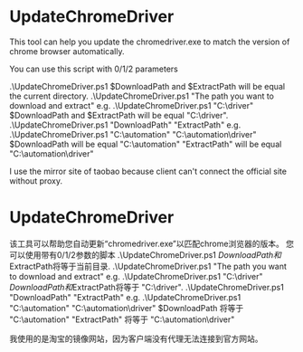 # UpdateChromeDriver
This tool can help you update the chromedriver.exe to match the version of chrome browser automatically.

You can use this script with 0/1/2 parameters

 .\UpdateChromeDriver.ps1
$DownloadPath and $ExtractPath will be equal the current directory.
 .\UpdateChromeDriver.ps1 "The path you want to download and extract"  e.g. .\UpdateChromeDriver.ps1 "C:\driver"
$DownloadPath and $ExtractPath will be equal "C:\driver".
 .\UpdateChromeDriver.ps1 "DownloadPath" "ExtractPath" e.g. .\UpdateChromeDriver.ps1 "C:\automation" "C:\automation\driver"
$DownloadPath will be equal "C:\automation"
"ExtractPath" will be equal "C:\automation\driver"

I use the mirror site of taobao because client can't connect the official site without proxy.

# UpdateChromeDriver
该工具可以帮助您自动更新“chromedriver.exe”以匹配chrome浏览器的版本。
您可以使用带有0/1/2参数的脚本
 .\UpdateChromeDriver.ps1
$DownloadPath和$ExtractPath将等于当前目录.
 .\UpdateChromeDriver.ps1 "The path you want to download and extract"  e.g. .\UpdateChromeDriver.ps1 "C:\driver"
$DownloadPath和$ExtractPath将等于 "C:\driver".
 .\UpdateChromeDriver.ps1 "DownloadPath" "ExtractPath" e.g. .\UpdateChromeDriver.ps1 "C:\automation" "C:\automation\driver"
$DownloadPath 将等于 "C:\automation"
"ExtractPath" 将等于 "C:\automation\driver"


我使用的是淘宝的镜像网站，因为客户端没有代理无法连接到官方网站。
